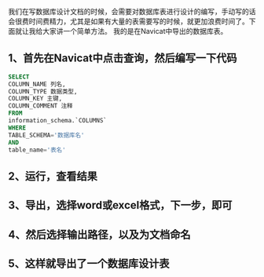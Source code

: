 
我们在写数据库设计文档的时候，会需要对数据库表进行设计的编写，手动写的话会很费时间费精力，尤其是如果有大量的表需要写的时候，就更加浪费时间了。下面就让我给大家讲一个简单方法。
我的是在Navicat中导出的数据库表。
<!--more-->


## 1、首先在Navicat中点击查询，然后编写一下代码

```sql
SELECT
COLUMN_NAME 列名,
COLUMN_TYPE 数据类型,
COLUMN_KEY 主键,
COLUMN_COMMENT 注释
FROM
information_schema.`COLUMNS`
WHERE
TABLE_SCHEMA='数据库名'
AND
table_name='表名'
```
## 2、运行，查看结果
## 3、导出，选择word或excel格式，下一步，即可
## 4、然后选择输出路径，以及为文档命名
## 5、这样就导出了一个数据库设计表
